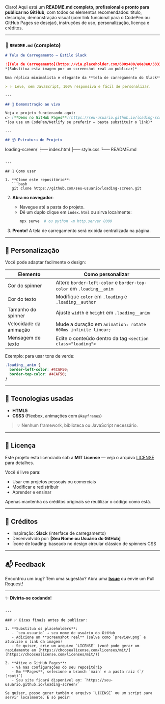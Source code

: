 Claro! Aqui está um **README.md completo, profissional e pronto para publicar no GitHub**, com todos os elementos recomendados: título, descrição, demonstração visual (com link funcional para o CodePen ou GitHub Pages se desejar), instruções de uso, personalização, licença e créditos.

---

### 📄 `README.md` (completo)

```markdown
# Tela de Carregamento – Estilo Slack

![Tela de Carregamento](https://via.placeholder.com/600x400/e0e0e0/333333?text=Loading+Screen+Preview)  
*(Substitua esta imagem por um screenshot real ao publicar)*

Uma réplica minimalista e elegante da **tela de carregamento do Slack**, feita com HTML puro e CSS. Perfeita para protótipos, landing pages ou como inspiração para interfaces de carregamento em aplicações web.

> ✨ Leve, sem JavaScript, 100% responsiva e fácil de personalizar.

---

## 🌟 Demonstração ao vivo

Veja o projeto funcionando aqui:  
👉 [**Demo no GitHub Pages**](https://seu-usuario.github.io/loading-screen/)  
*(ou use um CodePen/Netlify se preferir — basta substituir o link)*

---

## 📦 Estrutura do Projeto

```
loading-screen/
├── index.html
├── style.css
└── README.md
```

---

## 🚀 Como usar

1. **Clone este repositório**:
   ```bash
   git clone https://github.com/seu-usuario/loading-screen.git
   ```

2. **Abra no navegador**:
   - Navegue até a pasta do projeto.
   - Dê um duplo clique em `index.html` ou sirva localmente:
     ```bash
     npx serve  # ou python -m http.server 8000
     ```

3. **Pronto!** A tela de carregamento será exibida centralizada na página.

---

## 🎨 Personalização

Você pode adaptar facilmente o design:

| Elemento             | Como personalizar |
|----------------------|-------------------|
| Cor do spinner       | Altere `border-left-color` e `border-top-color` em `.loading__anim` |
| Cor do texto         | Modifique `color` em `.loading` e `.loading__author` |
| Tamanho do spinner   | Ajuste `width` e `height` em `.loading__anim` |
| Velocidade da animação | Mude a duração em `animation: rotate 600ms infinite linear;` |
| Mensagem de texto    | Edite o conteúdo dentro da tag `<section class="loading">` |

Exemplo: para usar tons de verde:

```css
.loading__anim {
  border-left-color: #4CAF50;
  border-top-color: #4CAF50;
}
```

---

## 🧩 Tecnologias usadas

- **HTML5**
- **CSS3** (Flexbox, animações com `@keyframes`)

> 💡 Nenhum framework, biblioteca ou JavaScript necessário.

---

## 📄 Licença

Este projeto está licenciado sob a **MIT License** — veja o arquivo [LICENSE](LICENSE) para detalhes.

Você é livre para:
- Usar em projetos pessoais ou comerciais
- Modificar e redistribuir
- Aprender e ensinar

Apenas mantenha os créditos originais se reutilizar o código como está.

---

## 🙌 Créditos

- Inspiração: **Slack** (interface de carregamento)
- Desenvolvido por: **[Seu Nome ou Usuário do GitHub]**
- Ícone de loading: baseado no design circular clássico de spinners CSS

---

## 📬 Feedback

Encontrou um bug? Tem uma sugestão? Abra uma [**Issue**](https://github.com/seu-usuario/loading-screen/issues) ou envie um Pull Request!

---

✨ **Divirta-se codando!**
```

---

### ✅ Dicas finais antes de publicar:

1. **Substitua os placeholders**:
   - `seu-usuario` → seu nome de usuário do GitHub
   - Adicione um **screenshot real** (salve como `preview.png` e atualize o link da imagem)
   - Se quiser, crie um arquivo `LICENSE` (você pode gerar um rapidamente em [https://choosealicense.com/licenses/mit/](https://choosealicense.com/licenses/mit/))

2. **Ative o GitHub Pages**:
   - Vá nas configurações do seu repositório
   - Em **Pages**, selecione o branch `main` e a pasta raiz (`/ (root)`)
   - Seu site ficará disponível em: `https://seu-usuario.github.io/loading-screen/`

Se quiser, posso gerar também o arquivo `LICENSE` ou um script para servir localmente. É só pedir!